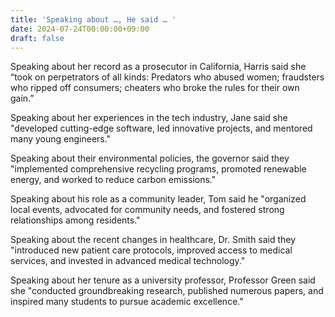 ```yaml
---
title: 'Speaking about …, He said … '
date: 2024-07-24T00:00:00+09:00
draft: false
---
```


Speaking about her record as a prosecutor in California, Harris said she “took on perpetrators of all kinds: Predators who abused women; fraudsters who ripped off consumers; cheaters who broke the rules for their own gain.”

Speaking about her experiences in the tech industry, Jane said she "developed cutting-edge software, led innovative projects, and mentored many young engineers."

Speaking about their environmental policies, the governor said they "implemented comprehensive recycling programs, promoted renewable energy, and worked to reduce carbon emissions."

Speaking about his role as a community leader, Tom said he "organized local events, advocated for community needs, and fostered strong relationships among residents."

Speaking about the recent changes in healthcare, Dr. Smith said they "introduced new patient care protocols, improved access to medical services, and invested in advanced medical technology."

Speaking about her tenure as a university professor, Professor Green said she "conducted groundbreaking research, published numerous papers, and inspired many students to pursue academic excellence."